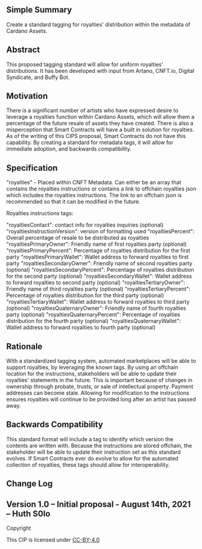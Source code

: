 ## Simple Summary

Create a standard tagging for royalties&#39; distribution within the metadata of Cardano Assets.

## Abstract

This proposed tagging standard will allow for uniform royalties&#39; distributions. It has been developed with input from Artano, CNFT.io, Digital Syndicate, and Buffy Bot.

## Motivation

There is a significant number of artists who have expressed desire to leverage a royalties function within Cardano Assets, which will allow them a percentage of the future resale of assets they have created. There is also a misperception that Smart Contracts will have a built in solution for royalties. As of the writing of this CIPS proposal, Smart Contracts do not have this capability. By creating a standard for metadata tags, it will allow for immediate adoption, and backwards compatibility.

## Specification

&quot;royalties&quot; - Placed within CNFT Metadata.
 Can either be an array that contains the royalties instructions or contains a link to offchain royalties json which includes the royalties instructions. The link to an offchain json is recommended so that it can be modified in the future.

Royalties instructions tags:

&quot;royaltiesContact&quot;: contact info for royalties inquiries (optional)
 &quot;royaltiesInstructionVersion&quot;: version of formatting used
 &quot;royaltiesPercent&quot;: Overall percentage of resale to be distributed as royalties
 &quot;royaltiesPrimaryOwner&quot;: Friendly name of first royalties party (optional)
 &quot;royaltiesPrimaryPercent&quot;: Percentage of royalties distribution for the first party
 &quot;royaltiesPrimaryWallet&quot;: Wallet address to forward royalties to first party
 &quot;royaltiesSecondaryOwner&quot;: Friendly name of second royalties party (optional)
 &quot;royaltiesSecondaryPercent&quot;: Percentage of royalties distribution for the second party (optional)
 &quot;royaltiesSecondaryWallet&quot;: Wallet address to forward royalties to second party (optional)
 &quot;royaltiesTertiaryOwner&quot;: Friendly name of third royalties party (optional)
 &quot;royaltiesTertiaryPercent&quot;: Percentage of royalties distribution for the third party (optional)
 &quot;royaltiesTertiaryWallet&quot;: Wallet address to forward royalties to third party (optional)
 &quot;royaltiesQuaternaryOwner&quot;: Friendly name of fourth royalties party (optional)
 &quot;royaltiesQuaternaryPercent&quot;: Percentage of royalties distribution for the fourth party (optional)
 &quot;royaltiesQuaternaryWallet&quot;: Wallet address to forward royalties to fourth party (optional)

## Rationale

With a standardized tagging system, automated marketplaces will be able to support royalties, by leveraging the known tags. By using an offchain location for the instructions, stakeholders will be able to update their royalties&#39; statements in the future. This is important because of changes in ownership through probate, trusts, or sale of intellectual property. Payment addresses can become stale. Allowing for modification to the instructions ensures royalties will continue to be provided long after an artist has passed away.

## Backwards Compatibility

This standard format will include a tag to identify which version the contents are written with. Because the instructions are stored offchain, the stakeholder will be able to update their instruction set as this standard evolves. If Smart Contracts ever do evolve to allow for the automated collection of royalties, these tags should allow for interoperability.

## Change Log

## Version 1.0 – Initial proposal - August 14th, 2021 – Huth S0lo

Copyright

This CIP is licensed under [CC-BY-4.0](https://creativecommons.org/licenses/by/4.0/legalcode)

